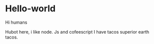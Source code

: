 # Hello-world

Hi humans

Hubot here, i like node. Js and cofeescript
I have tacos superior earth tacos.
